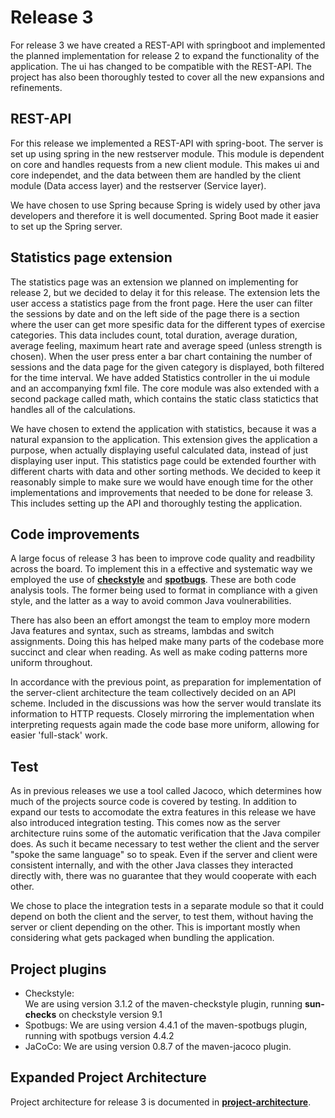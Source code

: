 # Release 3

For release 3 we have created a REST-API with springboot and implemented the planned implementation for release 2 to
expand the functionality of the application. The ui has changed to be compatible with the REST-API. The project has also
been thoroughly tested to cover all the new expansions and refinements.

## REST-API

For this release we implemented a REST-API with spring-boot. The server is set up using spring in the new restserver
module. This module is dependent on core and handles requests from a new client module. This makes ui and core
independet, and the data between them are handled by the client module (Data access layer) and the restserver (Service
layer).

We have chosen to use Spring because Spring is widely used by other java developers and therefore it is well documented.
Spring Boot made it easier to set up the Spring server.

## Statistics page extension

The statistics page was an extension we planned on implementing for release 2, but we decided to delay it for this
release. The extension lets the user access a statistics page from the front page. Here the user can filter the sessions
by date and on the left side of the page there is a section where the user can get more spesific data for the different
types of exercise categories. This data includes count, total duration, average duration, average feeling, maximum heart
rate and average speed (unless strength is chosen). When the user press enter a bar chart containing the number of
sessions and the data page for the given category is displayed, both filtered for the time interval. We have added
Statistics controller in the ui module and an accompanying fxml file. The core module was also extended with a second
package called math, which contains the static class statictics that handles all of the calculations.

We have chosen to extend the application with statistics, because it was a natural expansion to the application. This
extension gives the application a purpose, when actually displaying useful calculated data, instead of just displaying
user input. This statistics page could be extended fourther with different charts with data and other sorting methods.
We decided to keep it reasonably simple to make sure we would have enough time for the other implementations and
improvements that needed to be done for release 3. This includes setting up the API and thoroughly testing the
application.

## Code improvements

A large focus of release 3 has been to improve code quality and readbility across the board. To implement this in a
effective and systematic way we employed the use of [**checkstyle**](https://checkstyle.sourceforge.io/)
and [**spotbugs**](https://spotbugs.github.io/). These are both code analysis tools. The former being used to format in
compliance with a given style, and the latter as a way to avoid common Java voulnerabilities.

There has also been an effort amongst the team to employ more modern Java features and syntax, such as streams, lambdas
and switch assignments. Doing this has helped make many parts of the codebase more succinct and clear when reading. As
well as make coding patterns more uniform throughout.

In accordance with the previous point, as preparation for implementation of the server-client architecture the team
collectively decided on an API scheme. Included in the discussions was how the server would translate its information to
HTTP requests. Closely mirroring the implementation when interpreting requests again made the code base more uniform,
allowing for easier 'full-stack' work.

## Test

As in previous releases we use a tool called Jacoco, which determines how much of the projects source code is covered by testing. In addition to expand our tests to accomodate the extra features in this release we have also introduced integration testing. This comes now as the server architecture ruins some of the automatic verification that the Java compiler does. As such it became necessary to test wether the client and the server "spoke the same language" so to speak. Even if the server and client were consistent internally, and with the other Java classes they interacted directly with, there was no guarantee that they would cooperate with each other.

We chose to place the integration tests in a separate module so that it could depend on both the client and the server, to test them, without having the server or client depending on the other. This is important mostly when considering what gets packaged when bundling the application.

## Project plugins

- Checkstyle:  
  We are using version 3.1.2 of the maven-checkstyle plugin, running **sun-checks** on checkstyle version 9.1
- Spotbugs:
  We are using version 4.4.1 of the maven-spotbugs plugin, running with spotbugs version 4.4.2
- JaCoCo:
  We are using version 0.8.7 of the maven-jacoco plugin.

## Expanded Project Architecture

Project architecture for release 3 is documented in
[**project-architecture**](/design-documentation/project-architecture).
